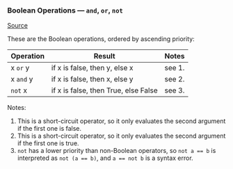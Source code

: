 ### Boolean Operations — `and`, `or`, `not`

[Source](https://docs.python.org/3/library/stdtypes.html#boolean-operations-and-or-not)

These are the Boolean operations, ordered by ascending priority:

| Operation | Result | Notes |
| --- | --- | --- |
| x `or` y    | if x is false, then y, else x | see 1. |
| x `and` y | if x is false, then x, else y | see 2. |
| `not` x | if x is false, then True, else False | see 3. |

Notes:
1. This is a short-circuit operator, 
so it only evaluates the second argument if the first one is false.
2. This is a short-circuit operator, 
so it only evaluates the second argument if the first one is true.
3. `not` has a lower priority than non-Boolean operators, 
so `not a == b` is interpreted as `not (a == b)`, 
and `a == not b` is a syntax error.
